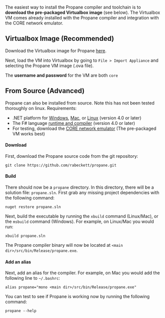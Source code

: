 The easiest way to install the Propane compiler and toolchain is to **download the pre-packaged Virtualbox image** (see below). The Virtualbox VM comes already installed with the Propane compiler and integration with the CORE network emulator.

## Virtualbox Image (Recommended)

Download the Virtualbox image for Propane [here](http://www.cs.princeton.edu/~rbeckett/Propane.ova).

Next, load the VM into Virtualbox by going to `File > Import Appliance` and selecting the Propane VM image (.ova file).

The **username and password** for the VM are both `core`

## From Source (Advanced)

Propane can also be installed from source. Note this has not been tested thoroughly on linux. Requirements:

  * .NET platform for [Windows](https://www.microsoft.com/en-us/download/details.aspx?id=49981), [Mac](http://www.mono-project.com/download/#download-mac), or [Linux](http://www.mono-project.com/download/#download-lin) (version 4.0 or later)
  * The F# language [runtime and compiler](http://fsharp.org/) (version 4.0 or later)
  * For testing, download the [CORE network emulator](http://www.nrl.navy.mil/itd/ncs/products/core) (The pre-packaged VM works best)

#### Download

First, download the Propane source code from the git repository:

```
git clone https://github.com/rabeckett/propane.git
```

#### Build

There should now be a `propane` directory. In this directory, there will be a solution file: `propane.sln`.
First grab any missing project dependencies with the following command: 

```
nuget restore propane.sln
```

Next, build the executable by running the `xbuild` command (Linux/Mac), or the `msbuild` command (Windows). For example, on Linux/Mac you would run:

```
xbuild propane.sln
```

The Propane compiler binary will now be located at `<main dir>/src/bin/Release/propane.exe`.

#### Add an alias

Next, add an alias for the compiler. For example, on Mac you would add the following line to `~/.bashrc`: 

`alias propane="mono <main dir>/src/bin/Release/propane.exe"`

You can test to see if Propane is working now by running the following command:

``` 
propane --help
```